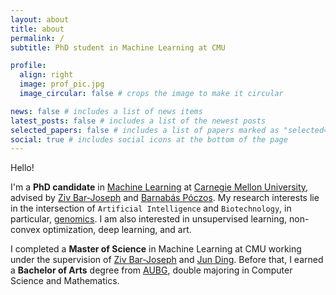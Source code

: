 ```yaml
---
layout: about
title: about
permalink: /
subtitle: PhD student in Machine Learning at CMU

profile:
  align: right
  image: prof_pic.jpg
  image_circular: false # crops the image to make it circular

news: false # includes a list of news items
latest_posts: false # includes a list of the newest posts
selected_papers: false # includes a list of papers marked as "selected={true}"
social: true # includes social icons at the bottom of the page
---
```


Hello!

I'm a <b>PhD candidate</b> in <a href="https://www.ml.cmu.edu/">Machine Learning</a>
at <a href='https://www.cmu.edu/'>Carnegie Mellon University</a>,
advised by <a href="http://www.cs.cmu.edu/~zivbj/">Ziv Bar-Joseph</a> and <a href="http://www.cs.cmu.edu/~bapoczos/">Barnab&aacute;s P&oacute;czos</a>.
My research interests lie in the intersection of `Artificial Intelligence` and `Biotechnology`, in particular,
<a href="https://www.genome.gov/about-genomics/fact-sheets/A-Brief-Guide-to-Genomics">genomics</a>.
I am also interested in unsupervised learning, non-convex optimization, deep learning, and art.

I completed a <b>Master of Science</b> in Machine Learning at CMU working under the supervision of
<a href="http://www.cs.cmu.edu/~zivbj/">Ziv Bar-Joseph</a> and <a href="https://www.meakinsmcgill.com/ding/">Jun Ding</a>.
Before that, I earned a <b>Bachelor of Arts</b> degree from <a href="https://www.aubg.edu/">AUBG</a>, double majoring
in Computer Science and Mathematics.
